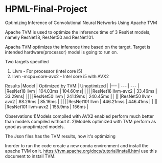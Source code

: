# HPML-Final-Project
Optimizing Inference of Convolutional Neural Networks Using Apache TVM

Apache TVM is used to optimize the inference time of 3 ResNet models, namely ResNet18, ResNet50 and ResNet101.

Apacha TVM optimizes the inference time based on the target.
Target is intended hardware(processor) model is going to run on.

Two targets specified  
1) Llvm - For processor (intel core i5)
2) llvm -mcpu=core-avx2 -  Intel core i5 with AVX2

Results
|Model | Optimized by TVM | Unoptimized |
|--- | --- | --- |
|ResNet18 llvm | 104.03ms | 104.60ms|
| ||
|ResNet18 llvm-avx2 | 33.46ms | 33.29ms|
| ||
|ResNet50 llvm | 241.19ms | 240.45ms |
| ||
|ResNet50 llvm-avx2 | 88.26ms | 85.16ms |
| ||
|ResNet101 llvm | 446.21mss | 446.41ms |
| ||
|ResNet101 llvm-avx2 | 155.9ms | 156ms |

Observations
1)Models compiled with AVX2 enabled perform much better than models compiled without it.
2)Models optimized with TVM perform as good as unoptimized models. 



The Json files has the TVM results, how it's optimizing

Inorder to run the code create a new conda environment and install the apache TVM on it. 
https://tvm.apache.org/docs/tutorial/install.html use this document to install TVM.
